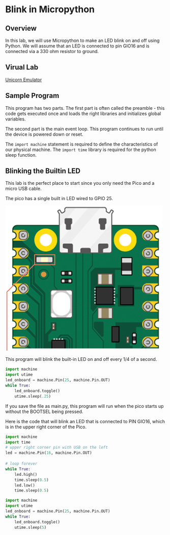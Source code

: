 # Blink in Micropython

## Overview
In this lab, we will use Micropython to make an LED blink on and off using Python. We will assume that an LED is connected to pin GIO16 and is connected via a 330 ohm resistor to ground.

## Virual Lab

[Unicorn Emulator](http://micropython.org/unicorn/)

## Sample Program

This program has two parts.  The first part is often called the preamble - this code gets executed once and loads the right libraries and initializes global variables.

The second part is the main event loop.  This program continues to run until the device is powered down or reset.

The ```import machine``` statement is required to define the characteristics of our physical machine.  The ```import time``` library is required for the python sleep function.

## Blinking the Builtin LED
This lab is the perfect place to start since you only need the Pico and a micro USB cable.

The pico has a single built in LED wired to GPIO 25.

![](img/builtin-led.png)

This program will blink the built-in LED on and off every 1/4 of a second.
```py
import machine
import utime
led_onboard = machine.Pin(25, machine.Pin.OUT)
while True:
    led_onboard.toggle()
    utime.sleep(.25)
```
If you save the file as main.py, this program will run when the pico starts up without the BOOTSEL being pressed.


Here is the code that will blink an LED that is connected to PIN GIO16, which is in the upper right corner of the Pico.

```py
import machine
import time
# upper right corner pin with USB on the left
led = machine.Pin(16, machine.Pin.OUT)

# loop forever
while True:
    led.high()
    time.sleep(0.5)
    led.low()
    time.sleep(0.5)
```



```py
import machine
import utime
led_onboard = machine.Pin(25, machine.Pin.OUT)
while True:
    led_onboard.toggle()
    utime.sleep(5)
```